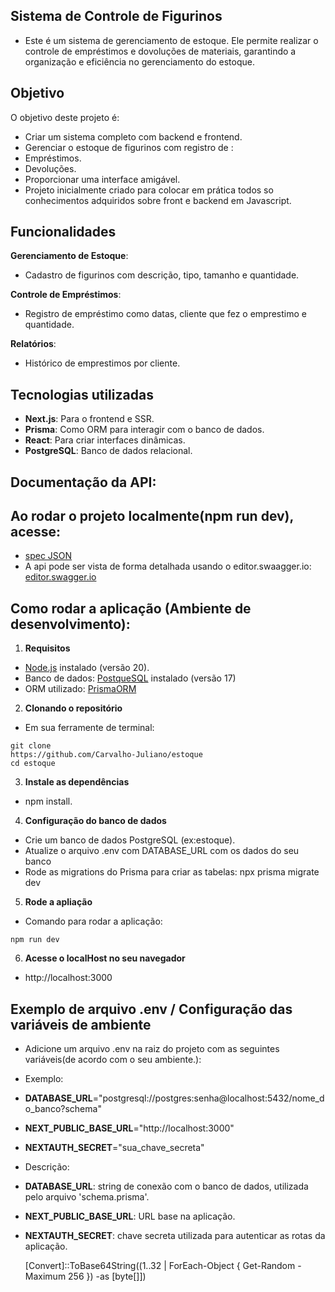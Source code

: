 ## Sistema de Controle de Figurinos

- Este é um sistema de gerenciamento de estoque. Ele permite realizar o controle de empréstimos e dovoluções de materiais, garantindo a organização e eficiência no gerenciamento do estoque.

## Objetivo

O objetivo deste projeto é:

- Criar um sistema completo com backend e frontend.
- Gerenciar o estoque de figurinos com registro de :
- Empréstimos.
- Devoluções.
- Proporcionar uma interface amigável.
- Projeto inicialmente criado para colocar em prática todos so conhecimentos adquiridos sobre front e backend em Javascript.

## Funcionalidades

**Gerenciamento de Estoque**:

- Cadastro de figurinos com descrição, tipo, tamanho e quantidade.

**Controle de Empréstimos**:

- Registro de empréstimo como datas, cliente que fez o emprestimo e quantidade.

**Relatórios**:

- Histórico de emprestimos por cliente.

## Tecnologias utilizadas

- **Next.js**: Para o frontend e SSR.
- **Prisma**: Como ORM para interagir com o banco de dados.
- **React**: Para criar interfaces dinâmicas.
- **PostgreSQL**: Banco de dados relacional.

## Documentação da API:

## Ao rodar o projeto localmente(npm run dev), acesse:

- [spec JSON](http://localhost:3000/api/docs)
- A api pode ser vista de forma detalhada usando o editor.swaagger.io: [editor.swagger.io](https://editor.swagger.io/)

## Como rodar a aplicação (Ambiente de desenvolvimento):

1. **Requisitos**

- [Node.js](https://nodejs.org/pt) instalado (versão 20).
- Banco de dados: [PostqueSQL](https://www.postgresql.org/) instalado (versão 17)
- ORM utilizado: [PrismaORM](https://www.prisma.io/)

2. **Clonando o repositório**

- Em sua ferramente de terminal:

```
git clone
https://github.com/Carvalho-Juliano/estoque
cd estoque
```

3. **Instale as dependências**

- npm install.

4. **Configuração do banco de dados**

- Crie um banco de dados PostgreSQL (ex:estoque).
- Atualize o arquivo .env com DATABASE_URL com os dados do seu banco
- Rode as migrations do Prisma para criar as tabelas: npx prisma migrate dev

5. **Rode a apliação**

- Comando para rodar a aplicação:

```
npm run dev
```

6. **Acesse o localHost no seu navegador**

- http://localhost:3000

## Exemplo de arquivo .env / Configuração das variáveis de ambiente

- Adicione um arquivo .env na raiz do projeto com as seguintes variáveis(de acordo com o seu ambiente.):

- Exemplo:
- **DATABASE_URL**="postgresql://postgres:senha@localhost:5432/nome_do_banco?schema"
- **NEXT_PUBLIC_BASE_URL**="http://localhost:3000"
- **NEXTAUTH_SECRET**="sua_chave_secreta"

- Descrição:
- **DATABASE_URL**: string de conexão com o banco de dados, utilizada pelo arquivo 'schema.prisma'.
- **NEXT_PUBLIC_BASE_URL**: URL base na aplicação.
- **NEXTAUTH_SECRET**: chave secreta utilizada para autenticar as rotas da aplicação.

  [Convert]::ToBase64String((1..32 | ForEach-Object { Get-Random -Maximum 256 }) -as [byte[]])
